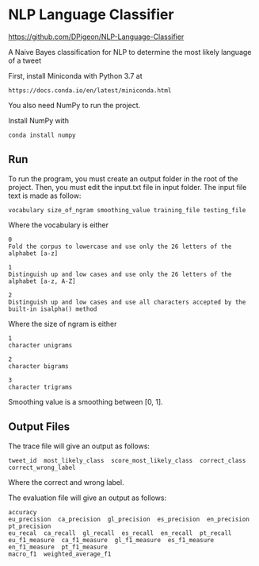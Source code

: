 # NLP Language Classifier

https://github.com/DPigeon/NLP-Language-Classifier

A Naive Bayes classification for NLP to determine the most likely language of a tweet

First, install Miniconda with Python 3.7 at

```
https://docs.conda.io/en/latest/miniconda.html
```

You also need NumPy to run the project.

Install NumPy with

```
conda install numpy
```

## Run

To run the program, you must create an output folder in the root of the project. Then, you must edit the input.txt file in input folder.
The input file text is made as follow:

```
vocabulary size_of_ngram smoothing_value training_file testing_file
```

Where the vocabulary is either

```
0
Fold the corpus to lowercase and use only the 26 letters of the alphabet [a-z]
```

```
1
Distinguish up and low cases and use only the 26 letters of the alphabet [a-z, A-Z]
```

```
2
Distinguish up and low cases and use all characters accepted by the built-in isalpha() method
```

Where the size of ngram is either

```
1
character unigrams
```

```
2
character bigrams
```

```
3
character trigrams
```

Smoothing value is a smoothing between [0, 1].

## Output Files

The trace file will give an output as follows:

```
tweet_id  most_likely_class  score_most_likely_class  correct_class  correct_wrong_label
```

Where the correct and wrong label.

The evaluation file will give an output as follows:

```
accuracy
eu_precision  ca_precision  gl_precision  es_precision  en_precision  pt_precision
eu_recal  ca_recall  gl_recall  es_recall  en_recall  pt_recall
eu_f1_measure  ca_f1_measure  gl_f1_measure  es_f1_measure  en_f1_measure  pt_f1_measure
macro_f1  weighted_average_f1
```
